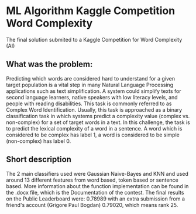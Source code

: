# ML Algorithm Kaggle Competition Word Complexity
 The final solution submited to a Kaggle Competition for Word Complexity (AI)


## What was the problem:

Predicting which words are considered hard to understand for a given target population is a vital step in many Natural Language Processing applications such as text simplification. A system could simplify texts for second language learners, native speakers with low literacy levels, and people with reading disabilities. This task is commonly referred to as Complex Word Identification. Usually, this task is approached as a binary classification task in which systems predict a complexity value (complex vs. non-complex) for a set of target words in a text. In this challenge, the task is to predict the lexical complexity of a word in a sentence. A word which is considered to be complex has label 1, a word is considered to be simple (non-complex) has label 0.

## Short description

The 2 main classifiers used were Gaussian Naive-Bayes and KNN and used around 13 different features from word based, token based or sentence based. More information about the function implementation can be found in the .docx file, which is the Documentation of the contest. The final results on the Public Leaderboard were: 0.78989 with an extra submission from a friend's account (Grigore Paul Bogdan) 0.79020, which means rank 25.
